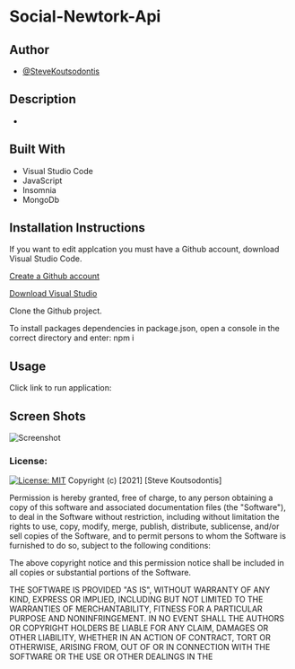 # Social-Newtork-Api
## Author 
- [@SteveKoutsodontis](https://github.com/SteveKoutsodontis)

## Description
* 


## Built With 

* Visual Studio Code
* JavaScript
* Insomnia
* MongoDb


## Installation Instructions

If you want to edit applcation you must have a Github account, download Visual Studio Code.

[Create a Github account](https://github.com)

[Download Visual Studio](https://code.visualstudio.com/download/)

Clone the Github project.

To install packages dependencies in package.json, open a console in the correct directory and enter: npm i

## Usage 
Click link to run application: []()

## Screen Shots

![Screenshot]()

### License: 
 
[![License: MIT](https://img.shields.io/badge/License-MIT-yellow.svg)](https://opensource.org/licenses/MIT)
Copyright (c) [2021] [Steve Koutsodontis]

Permission is hereby granted, free of charge, to any person obtaining a copy
of this software and associated documentation files (the "Software"), to deal
in the Software without restriction, including without limitation the rights
to use, copy, modify, merge, publish, distribute, sublicense, and/or sell
copies of the Software, and to permit persons to whom the Software is
furnished to do so, subject to the following conditions:

The above copyright notice and this permission notice shall be included in all
copies or substantial portions of the Software.

THE SOFTWARE IS PROVIDED "AS IS", WITHOUT WARRANTY OF ANY KIND, EXPRESS OR
IMPLIED, INCLUDING BUT NOT LIMITED TO THE WARRANTIES OF MERCHANTABILITY,
FITNESS FOR A PARTICULAR PURPOSE AND NONINFRINGEMENT. IN NO EVENT SHALL THE
AUTHORS OR COPYRIGHT HOLDERS BE LIABLE FOR ANY CLAIM, DAMAGES OR OTHER
LIABILITY, WHETHER IN AN ACTION OF CONTRACT, TORT OR OTHERWISE, ARISING FROM,
OUT OF OR IN CONNECTION WITH THE SOFTWARE OR THE USE OR OTHER DEALINGS IN THE